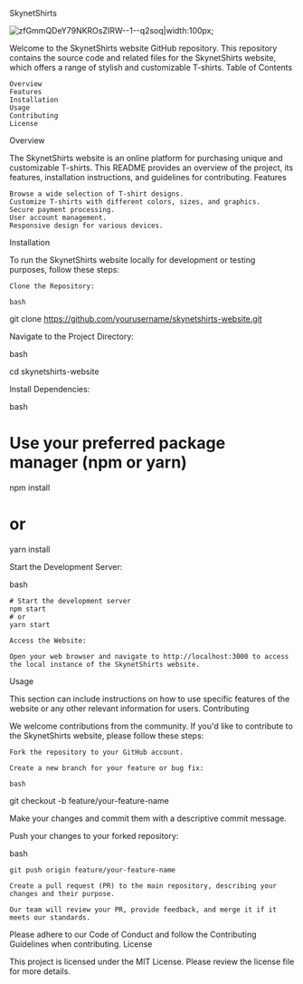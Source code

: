 SkynetShirts

![zfGmmQDeY79NKROsZIRW--1--q2soq](https://github.com/dantedenzel/threejs/assets/93058935/05d0ec0c-0d75-4389-ae19-7d3725e06903)|width:100px;


Welcome to the SkynetShirts website GitHub repository. This repository contains the source code and related files for the SkynetShirts website, which offers a range of stylish and customizable T-shirts.
Table of Contents

    Overview
    Features
    Installation
    Usage
    Contributing
    License

Overview

The SkynetShirts website is an online platform for purchasing unique and customizable T-shirts. This README provides an overview of the project, its features, installation instructions, and guidelines for contributing.
Features

    Browse a wide selection of T-shirt designs.
    Customize T-shirts with different colors, sizes, and graphics.
    Secure payment processing.
    User account management.
    Responsive design for various devices.

Installation

To run the SkynetShirts website locally for development or testing purposes, follow these steps:

    Clone the Repository:

    bash

git clone https://github.com/yourusername/skynetshirts-website.git

Navigate to the Project Directory:

bash

cd skynetshirts-website

Install Dependencies:

bash

# Use your preferred package manager (npm or yarn)
npm install
# or
yarn install

Start the Development Server:

bash

    # Start the development server
    npm start
    # or
    yarn start

    Access the Website:

    Open your web browser and navigate to http://localhost:3000 to access the local instance of the SkynetShirts website.

Usage

This section can include instructions on how to use specific features of the website or any other relevant information for users.
Contributing

We welcome contributions from the community. If you'd like to contribute to the SkynetShirts website, please follow these steps:

    Fork the repository to your GitHub account.

    Create a new branch for your feature or bug fix:

    bash

git checkout -b feature/your-feature-name

Make your changes and commit them with a descriptive commit message.

Push your changes to your forked repository:

bash

    git push origin feature/your-feature-name

    Create a pull request (PR) to the main repository, describing your changes and their purpose.

    Our team will review your PR, provide feedback, and merge it if it meets our standards.

Please adhere to our Code of Conduct and follow the Contributing Guidelines when contributing.
License

This project is licensed under the MIT License. Please review the license file for more details.
